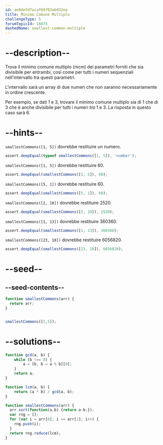 ```yaml
---
id: ae9defd7acaf69703ab432ea
title: Minimo Comune Multiplo
challengeType: 5
forumTopicId: 16075
dashedName: smallest-common-multiple
---
```


# --description--

Trova il minimo comune multiplo (mcm) dei parametri forniti che sia divisibile per entrambi, così come per tutti i numeri sequenziali nell'intervallo tra questi parametri.

L'intervallo sarà un array di due numeri che non saranno necessariamente in ordine crescente.

Per esempio, se dati 1 e 3, trovare il minimo comune multiplo sia di 1 che di 3 che è anche divisibile per tutti i numeri *tra* 1 e 3. La risposta in questo caso sarà 6.

# --hints--

`smallestCommons([1, 5])` dovrebbe restituire un numero.

```js
assert.deepEqual(typeof smallestCommons([1, 5]), 'number');
```

`smallestCommons([1, 5])` dovrebbe restituire 60.

```js
assert.deepEqual(smallestCommons([1, 5]), 60);
```

`smallestCommons([5, 1])` dovrebbe restituire 60.

```js
assert.deepEqual(smallestCommons([5, 1]), 60);
```

`smallestCommons([2, 10])` dovrebbe restituire 2520.

```js
assert.deepEqual(smallestCommons([2, 10]), 2520);
```

`smallestCommons([1, 13])` dovrebbe restituire 360360.

```js
assert.deepEqual(smallestCommons([1, 13]), 360360);
```

`smallestCommons([23, 18])` dovrebbe restituire 6056820.

```js
assert.deepEqual(smallestCommons([23, 18]), 6056820);
```

# --seed--

## --seed-contents--

```js
function smallestCommons(arr) {
  return arr;
}


smallestCommons([1,5]);
```

# --solutions--

```js
function gcd(a, b) {
    while (b !== 0) {
        a = [b, b = a % b][0];
    }
    return a;
}

function lcm(a, b) {
    return (a * b) / gcd(a, b);
}

function smallestCommons(arr) {
  arr.sort(function(a,b) {return a-b;});
  var rng = [];
  for (var i = arr[0]; i <= arr[1]; i++) {
    rng.push(i);
  }
  return rng.reduce(lcm);
}
```
